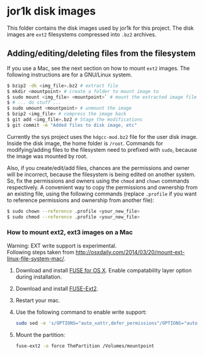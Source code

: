# jor1k disk images #
This folder contains the disk images used by jor1k for this project. The disk images are `ext2` filesystems compressed into `.bz2` archives.

## Adding/editing/deleting files from the filesystem ##
If you use a Mac, see the next section on how to mount `ext2` images. The following instructions are for a GNU/Linux system.

```sh
$ bzip2 -dk <img_file>.bz2 # extract file
$ mkdir <mountpoint> # create a folder to mount image to
$ sudo mount <img_file> <mountpoint>` # mount the extracted image file
$ # ... do stuff ...
$ sudo umount <mountpoint> # unmount the image
$ bzip2 <img_file> # compress the image back
$ git add <img_file>.bz2 # Stage the modifications
$ git commit -m "Added files to disk image, etc"
```

Currently the sys project uses the `hdgcc-mod.bz2` file for the user disk image. Inside the disk image, the home folder is `/root`. Commands for modifying/adding files to the filesystem need to prefixed with `sudo`, because the image was mounted by root.

Also, if you create/edit/add files, chances are the permissions and owner will be incorrect, because the filesystem is being edited on another system. So, fix the permissions and owners using the `chmod` and `chown` commands respectively. A convenient way to copy the permissions and ownership from an existing file, using the following commands (replace `.profile` if you want to reference permissions and ownership from another file):
```sh
$ sudo chown --reference .profile <your_new_file>
$ sudo chmod --reference .profile <your_new_file>
```


### How to mount ext2, ext3 images on a Mac ###

Warning: EXT write support is experimental.  
Following steps taken from <http://osxdaily.com/2014/03/20/mount-ext-linux-file-system-mac/>.

1. Download and install [FUSE for OS X](http://osxfuse.github.io/). Enable compatability layer option during installation.

2. Download and install [FUSE-Ext2](http://sourceforge.net/projects/fuse-ext2/?source=dlp).

3. Restart your mac.

4. Use the following command to enable write support:

    ```sh
    sudo sed -e 's/OPTIONS="auto_xattr,defer_permissions"/OPTIONS="auto_xattr,defer_permissions,rw+"/' -i .orig /System/Library/Filesystems/fuse-ext2.fs/fuse-ext2.util
    ```

5. Mount the partition:

    ```sh
    fuse-ext2 -o force ThePartition /Volumes/mountpoint
    ```
